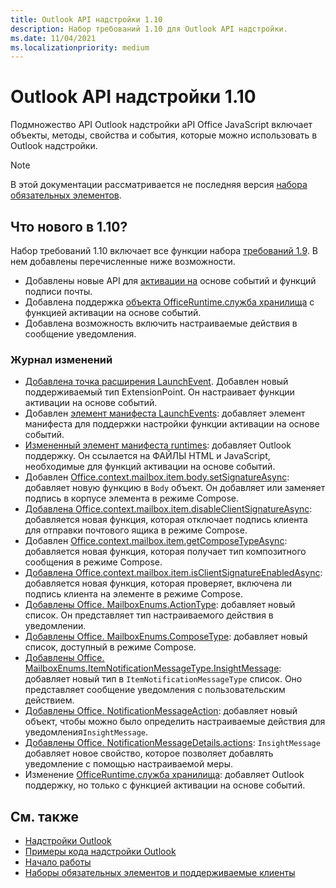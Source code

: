 ```yaml
---
title: Outlook API надстройки 1.10
description: Набор требований 1.10 для Outlook API надстройки.
ms.date: 11/04/2021
ms.localizationpriority: medium
---
```


# <a name="outlook-add-in-api-requirement-set-110"></a>Outlook API надстройки 1.10

Подмножество API Outlook надстройки aPI Office JavaScript включает объекты, методы, свойства и события, которые можно использовать в Outlook надстройки.

> [!NOTE]
> В этой документации рассматривается не последняя версия [набора обязательных элементов](../../requirement-sets/outlook-api-requirement-sets.md).

## <a name="whats-new-in-110"></a>Что нового в 1.10?

Набор требований 1.10 включает все функции набора [требований 1.9](../requirement-set-1.9/outlook-requirement-set-1.9.md). В нем добавлены перечисленные ниже возможности.

- Добавлены новые API для [активации на](../../../outlook/autolaunch.md) основе событий и функций подписи почты.
- Добавлена поддержка [объекта OfficeRuntime.служба хранилища](/javascript/api/office-runtime/officeruntime.storage?view=outlook-js-1.10&preserve-view=true) с функцией активации на основе событий.
- Добавлена возможность включить настраиваемые действия в сообщение уведомления.

### <a name="change-log"></a>Журнал изменений

- [Добавлена точка расширения LaunchEvent](../../manifest/extensionpoint.md#launchevent). Добавлен новый поддерживаемый тип ExtensionPoint. Он настраивает функции активации на основе событий.
- Добавлен [элемент манифеста LaunchEvents](../../manifest/launchevents.md): добавляет элемент манифеста для поддержки настройки функции активации на основе событий.
- [Измененный элемент манифеста runtimes](../../manifest/runtimes.md): добавляет Outlook поддержку. Он ссылается на ФАЙЛЫ HTML и JavaScript, необходимые для функций активации на основе событий.
- Добавлен [Office.context.mailbox.item.body.setSignatureAsync](/javascript/api/outlook/office.body?view=outlook-js-1.10&preserve-view=true#outlook-office-body-setsignatureasync-member(1)): добавляет новую функцию в `Body` объект. Он добавляет или заменяет подпись в корпусе элемента в режиме Compose.
- [Добавлена Office.context.mailbox.item.disableClientSignatureAsync](office.context.mailbox.item.md#methods): добавляется новая функция, которая отключает подпись клиента для отправки почтового ящика в режиме Compose.
- Добавлен [Office.context.mailbox.item.getComposeTypeAsync](/javascript/api/outlook/office.messagecompose?view=outlook-js-1.10&preserve-view=true#outlook-office-messagecompose-getcomposetypeasync-member(1)): добавляется новая функция, которая получает тип композитного сообщения в режиме Compose.
- [Добавлена Office.context.mailbox.item.isClientSignatureEnabledAsync](office.context.mailbox.item.md#methods): добавляется новая функция, которая проверяет, включена ли подпись клиента на элементе в режиме Compose.
- [Добавлены Office. MailboxEnums.ActionType](/javascript/api/outlook/office.mailboxenums.actiontype?view=outlook-js-1.10&preserve-view=true): добавляет новый список. Он представляет тип настраиваемого действия в уведомлении.
- [Добавлены Office. MailboxEnums.ComposeType](/javascript/api/outlook/office.mailboxenums.composetype?view=outlook-js-1.10&preserve-view=true): добавляет новый список, доступный в режиме Compose.
- [Добавлены Office. MailboxEnums.ItemNotificationMessageType.InsightMessage](/javascript/api/outlook/office.mailboxenums.itemnotificationmessagetype?view=outlook-js-1.10&preserve-view=true): добавляет новый тип в `ItemNotificationMessageType` список. Оно представляет сообщение уведомления с пользовательским действием.
- [Добавлены Office. NotificationMessageAction](/javascript/api/outlook/office.notificationmessageaction?view=outlook-js-1.10&preserve-view=true): добавляет новый объект, чтобы можно было определить настраиваемые действия для уведомления`InsightMessage`.
- [Добавлены Office. NotificationMessageDetails.actions](/javascript/api/outlook/office.notificationmessagedetails?view=outlook-js-1.10&preserve-view=true#outlook-office-notificationmessagedetails-actions-member): `InsightMessage` добавляет новое свойство, которое позволяет добавлять уведомление с помощью настраиваемой меры.
- Изменение [OfficeRuntime.служба хранилища](/javascript/api/office-runtime/officeruntime.storage?view=outlook-js-1.10&preserve-view=true): добавляет Outlook поддержку, но только с функцией активации на основе событий.

## <a name="see-also"></a>См. также

- [Надстройки Outlook](../../../outlook/outlook-add-ins-overview.md)
- [Примеры кода надстройки Outlook](https://developer.microsoft.com/outlook/gallery/?filterBy=Outlook,Samples,Add-ins)
- [Начало работы](../../../quickstarts/outlook-quickstart.md)
- [Наборы обязательных элементов и поддерживаемые клиенты](../../requirement-sets/outlook-api-requirement-sets.md)
